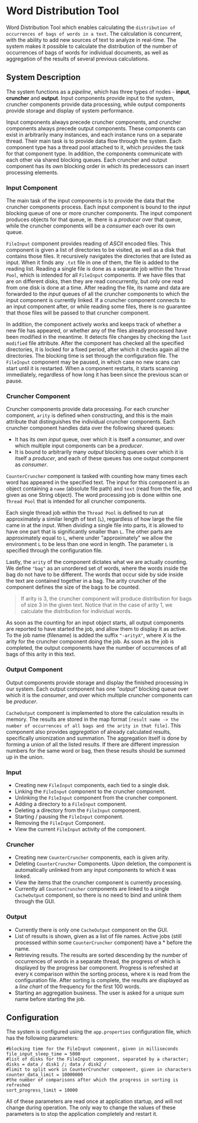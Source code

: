 # Word Distribution Tool

Word Distribution Tool which enables calculating the `distribution of occurrences of bags of words in a text`. 
The calculation is concurrent, with the ability to add new sources of text to analyze in real-time. 
The system makes it possible to calculate the distribution of the number of occurrences of bags of words for individual 
documents, as well as aggregation of the results of several previous calculations.

## System Description

The system functions as a *pipeline*, which has three types of nodes - **input**, **cruncher** and **output**. Input components provide input to the system, cruncher components provide data processing, while output components provide storage and display of system performance.

Input components always precede cruncher components, and cruncher components always precede output components.
These components can exist in arbitrarily many instances, and each instance runs on a separate thread. Their main task is to provide data flow through the system. Each component type has a thread pool attached to it, which provides the task for that component type. In addition, the components communicate with each other via shared blocking queues. Each cruncher and output component has its own blocking order in which its predecessors can insert processing elements.

### Input Component

The main task of the input components is to provide the data that the cruncher components process. Each input component is bound to the *input* blocking queue of one or more cruncher components. The input component produces objects for that queue, ie. there is a *producer* over that queue, while the cruncher components will be a *consumer* each over its own queue.

`FileInput` component provides reading of *ASCII* encoded files. This component is given a list of directories to be visited, as well as a disk that contains those files. It recursively navigates the directories that are listed as input. When it finds any `.txt` file in one of them, the file is added to the reading list. Reading a single file is done as a separate job within the `Thread Pool`, which is intended for all `FileInput` components. If we have files that are on different disks, then they are read concurrently, but only one read from one disk is done at a time. After reading the file, its name and data are forwarded to the *input* queues of all the cruncher components to which the input component is currently linked. If a cruncher component connects to an input component after, or while reading some files, there is no guarantee that those files will be passed to that cruncher component.

In addition, the component actively works and keeps track of whether a new file has appeared, or whether any of the files already processed have been modified in the meantime. It detects file changes by checking the `last modified` file attribute. After the component has checked all the specified directories, it is locked for a fixed period, after which it checks again all the directories. The blocking time is set through the configuration file. The `FileInput` component may be paused, in which case no new scans can start until it is restarted. When a component restarts, it starts scanning immediately, regardless of how long it has been since the previous scan or pause.

### Cruncher Component

Cruncher components provide data processing. For each cruncher component, `arity` is defined when constructing, and this is the main attribute that distinguishes the individual cruncher components. Each cruncher component handles data over the following shared queues:
  * It has its own *input* queue, over which it is itself a *consumer*, and over which multiple input components can be a *producer*.
  * It is bound to arbitrarily many *output* blocking queues over which it is itself a *producer*, and each of these queues has one output component as *consumer*.

`CounterCruncher` component is tasked with counting how many times each word has appeared in the specified text. The input for this component is an object containing a `name` (absolute file path) and `text` (read from the file, and given as one String object). The word processing job is done within one `Thread Pool` that is intended for all cruncher components. 

Each single thread job within the `Thread Pool` is defined to run at approximately a similar length of text (`L`), regardless of how large the file came in at the input. When dividing a single file into parts, it is allowed to have one part that is significantly smaller than `L`. The other parts are approximately equal to `L`, where under "approximately" we allow the environment `L` to be less than one word in length. The parameter `L` is specified through the configuration file.

Lastly, the `arity` of the component dictates what we are actually counting. We define `"bag"` as an unordered set of words, where the words inside the bag do not have to be different. The words that occur side by side inside the text are contained together in a bag. The arity cruncher of the component defines the size of the bags to be counted. 
> If arity is 3, the cruncher component will produce distribution for bags of size 3 in the given text. Notice that in the case of arity 1, we calculate the distribution for individual words.

As soon as the counting for an input object starts, all output components are reported to have started the job, and allow them to display it as active. To the job name (filename) is added the suffix `"-arityX"`, where *X* is the arity for the cruncher component doing the job. As soon as the job is completed, the output components have the number of occurrences of all bags of this arity in this text.

### Output Component

Output components provide storage and display the finished processing in our system. Each output component has one *"output"* blocking queue over which it is the *consumer*, and over which multiple cruncher components can be *producer*.

`CacheOutput` component is implemented to store the calculation results in memory. The results are stored in the map format `[result name -> the number of occurrences of all bags and the arity in that file]`.
This component also provides *aggregation* of already calculated results, specifically unionization and summation. The aggregation itself is done by forming a union of all the listed results. If there are different impression numbers for the same word or bag, then these results should be summed up in the union.

### Input

  * Creating new `FileInput` components, each tied to a single disk.
  * Linking the `FileInput` component to the cruncher component.
  * Unlinking the `FileInput` component from the cruncher component.
  * Adding a directory to a `FileInput` component.
  * Deleting a directory from the `FileInput` component.
  * Starting / pausing the `FileInput` component.
  * Removing the `FileInput` Component.
  * View the current `FileInput` activity of the component.
  
### Cruncher
  
  * Creating new `CounterCruncher` components, each is given arity.
  * Deleting `CounterCruncher` Components. Upon deletion, the component is automatically unlinked from any input components to which it was linked.
  * View the items that the cruncher component is currently processing.
  * Currently all `CounterCruncher` components are linked to a single `CacheOutput` component, so there is no need to bind and unlink them through the GUI.
  
### Output

  * Currently there is only one `CacheOutput` component on the GUI.
  * List of results is shown, given as a list of file names. Active jobs (still processed within some `CounterCruncher` component) have a * before the name.
  * Retrieving results. The results are sorted descending by the number of occurrences of words in a separate thread, the progress of which is displayed by the progress bar component. Progress is refreshed at every `K` comparison within the sorting process, where `K` is read from the configuration file. After sorting is complete, the results are displayed as a *line chart* of the frequency for the first 100 words.
  * Starting an aggregation business. The user is asked for a unique sum name before starting the job.
  
## Configuration

The system is configured using the `app.properties` configuration file, which has the following parameters:

`#blocking time for the FileInput component, given in milliseconds`
<br />`file_input_sleep_time = 5000`
<br />`#list of disks for the FileInput component, separated by a character;`
<br />`disks = data / disk1 /; data / disk2 /`
<br />`#limit to split work in CounterCruncher component, given in characters`
<br />`counter_data_limit = 10000000`
<br />`#the number of comparisons after which the progress in sorting is refreshed`
<br />`sort_progress_limit = 10000`

All of these parameters are read once at application startup, and will not change during operation. The only way to change the values of these parameters is to stop the application completely and restart it.
